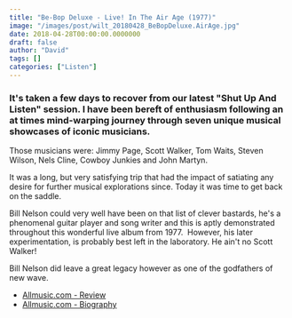 ```yaml
---
title: "Be-Bop Deluxe - Live! In The Air Age (1977)"
image: "/images/post/wilt_20180428_BeBopDeluxe.AirAge.jpg"
date: 2018-04-28T00:00:00.0000000
draft: false
author: "David"
tags: []
categories: ["Listen"]
---
```

### It's taken a few days to recover from our latest "Shut Up And Listen" session. I have been bereft of enthusiasm following an at times mind-warping journey through seven unique musical showcases of iconic musicians.  
  
Those musicians were: Jimmy Page, Scott Walker, Tom Waits, Steven Wilson, Nels Cline, Cowboy Junkies and John Martyn.    
  
It was a long, but very satisfying trip that had the impact of satiating any desire for further musical explorations since. Today it was time to get back on the saddle.  
  
Bill Nelson could very well have been on that list of clever bastards, he's a phenomenal guitar player and song writer and this is aptly demonstrated throughout this wonderful live album from 1977.  However, his later experimentation, is probably best left in the laboratory. He ain't no Scott Walker!   
  
Bill Nelson did leave a great legacy however as one of the godfathers of new wave. 

-  [Allmusic.com - Review](https://www.allmusic.com/album/live%21-in-the-air-age-mw0000174604)
-  [Allmusic.com - Biography](https://www.allmusic.com/artist/be-bop-deluxe-mn0000127337/biography)